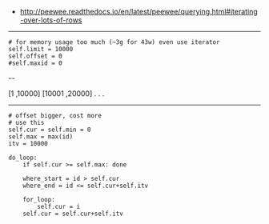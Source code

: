 - http://peewee.readthedocs.io/en/latest/peewee/querying.html#iterating-over-lots-of-rows

---
    # for memory usage too much (~3g for 43w) even use iterator
    self.limit = 10000
    self.offset = 0
    #self.maxid = 0
--

[1 ,10000]
[10001 ,20000]
.
.
.

---

    # offset bigger, cost more
    # use this
    self.cur = self.min = 0
    self.max = max(id)
    itv = 10000
    
    do_loop:
        if self.cur >= self.max: done

        where_start = id > self.cur
        where_end = id <= self.cur+self.itv
        
        for_loop:
            self.cur = i
        self.cur = self.cur+self.itv
